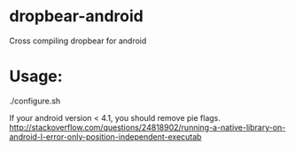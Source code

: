 # dropbear-android
Cross compiling dropbear for android

# Usage:
./configure.sh

If your android version < 4.1, you should remove pie flags.  
http://stackoverflow.com/questions/24818902/running-a-native-library-on-android-l-error-only-position-independent-executab
